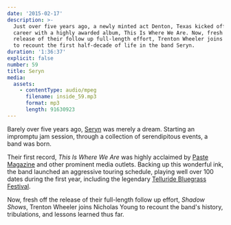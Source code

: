 ```yaml
---
date: '2015-02-17'
description: >-
  Just over five years ago, a newly minted act Denton, Texas kicked off their
  career with a highly awarded album, This Is Where We Are. Now, fresh off the
  release of their follow up full-length effort, Trenton Wheeler joins Nicholas
  to recount the first half-decade of life in the band Seryn.
duration: '1:36:37'
explicit: false
number: 59
title: Seryn
media:
  assets:
    - contentType: audio/mpeg
      filename: inside_59.mp3
      format: mp3
      length: 91630923
---
```

Barely over five years ago, [Seryn](http://serynsound.com) was merely a dream. Starting an impromptu jam session, through a collection of serendipitous events, a band was born.

Their first record, *This Is Where We Are* was highly acclaimed by [Paste Magazine](http://www.pastemagazine.com/tag/seryn) and other prominent media outlets. Backing up this wonderful ink, the band launched an aggressive touring schedule, playing well over 100 dates during the first year, including the legendary [Telluride Bluegrass Festival](http://www.bluegrass.com/telluride).

Now, fresh off the release of their full-length follow up effort, *Shadow Shows*, Trenton Wheeler joins Nicholas Young to recount the band's history, tribulations, and lessons learned thus far.
